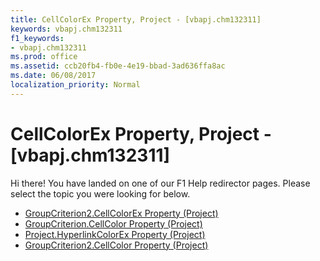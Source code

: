 ```yaml
---
title: CellColorEx Property, Project - [vbapj.chm132311]
keywords: vbapj.chm132311
f1_keywords:
- vbapj.chm132311
ms.prod: office
ms.assetid: ccb20fb4-fb0e-4e19-bbad-3ad636ffa8ac
ms.date: 06/08/2017
localization_priority: Normal
---
```



# CellColorEx Property, Project - [vbapj.chm132311]

Hi there! You have landed on one of our F1 Help redirector pages. Please select the topic you were looking for below.

- [GroupCriterion2.CellColorEx Property (Project)](http://msdn.microsoft.com/library/7078cdff-c17b-8e56-f667-04e467b54d62%28Office.15%29.aspx)
- [GroupCriterion.CellColor Property (Project)](http://msdn.microsoft.com/library/dcddcac1-e935-9e60-9611-5bf77267c5f1%28Office.15%29.aspx)
- [Project.HyperlinkColorEx Property (Project)](http://msdn.microsoft.com/library/ee305b13-9375-47d4-4cae-c81af86f3606%28Office.15%29.aspx)
- [GroupCriterion2.CellColor Property (Project)](http://msdn.microsoft.com/library/f6d43a9d-7c5b-16bc-dd9e-fc33ae511959%28Office.15%29.aspx)

